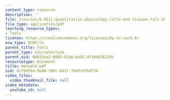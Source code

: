 ```yaml
---
content_type: resource
description: ''
file: /courses/6-021j-quantitative-physiology-cells-and-tissues-fall-2004/dcf09f6e9e48390c841f7603c6fbd774_manual4.pdf
file_type: application/pdf
learning_resource_types:
- Tools
license: https://creativecommons.org/licenses/by-nc-sa/4.0/
ocw_type: OCWFile
parent_title: Tools
parent_type: CourseSection
parent_uid: 8d033ea2-80b5-83ab-6a92-0f16d036220c
resourcetype: Document
title: manual4.pdf
uid: dcf09f6e-9e48-390c-841f-7603c6fbd774
video_files:
  video_thumbnail_file: null
video_metadata:
  youtube_id: null
---
```

